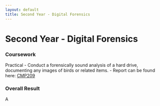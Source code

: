 ```yaml
---
layout: default
title: Second Year - Digital Forensics
---
```


# Second Year - Digital Forensics 


### Coursework
Practical
    - Conduct a forensically sound analysis of a hard drive, documenting any images of birds or related items.
    - Report can be found here: [CMP209](DF.pdf)

### Overall Result 
A
